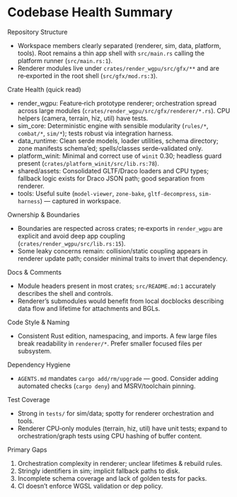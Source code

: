 # Codebase Health Summary

Repository Structure
- Workspace members clearly separated (renderer, sim, data, platform, tools). Root remains a thin app shell with `src/main.rs` calling the platform runner (`src/main.rs:1`).
- Renderer modules live under `crates/render_wgpu/src/gfx/**` and are re‑exported in the root shell (`src/gfx/mod.rs:3`).

Crate Health (quick read)
- render_wgpu: Feature‑rich prototype renderer; orchestration spread across large modules (`crates/render_wgpu/src/gfx/renderer/*.rs`). CPU helpers (camera, terrain, hiz, util) have tests.
- sim_core: Deterministic engine with sensible modularity (`rules/*`, `combat/*`, `sim/*`); tests robust via integration harness.
- data_runtime: Clean serde models, loader utilities, schema directory; zone manifests schema’ed; spells/classes serde‑validated only.
- platform_winit: Minimal and correct use of `winit` 0.30; headless guard present (`crates/platform_winit/src/lib.rs:78`).
- shared/assets: Consolidated GLTF/Draco loaders and CPU types; fallback logic exists for Draco JSON path; good separation from renderer.
- tools: Useful suite (`model-viewer`, `zone-bake`, `gltf-decompress`, `sim-harness`) — captured in workspace.

Ownership & Boundaries
- Boundaries are respected across crates; re‑exports in `render_wgpu` are explicit and avoid deep app coupling (`crates/render_wgpu/src/lib.rs:15`).
- Some leaky concerns remain: collision/static coupling appears in renderer update path; consider minimal traits to invert that dependency.

Docs & Comments
- Module headers present in most crates; `src/README.md:1` accurately describes the shell and controls.
- Renderer’s submodules would benefit from local docblocks describing data flow and lifetime for attachments and BGLs.

Code Style & Naming
- Consistent Rust edition, namespacing, and imports. A few large files break readability in `renderer/*`. Prefer smaller focused files per subsystem.

Dependency Hygiene
- `AGENTS.md` mandates `cargo add/rm/upgrade` — good. Consider adding automated checks (`cargo deny`) and MSRV/toolchain pinning.

Test Coverage
- Strong in `tests/` for sim/data; spotty for renderer orchestration and tools.
- Renderer CPU‑only modules (terrain, hiz, util) have unit tests; expand to orchestration/graph tests using CPU hashing of buffer content.

Primary Gaps
1) Orchestration complexity in renderer; unclear lifetimes & rebuild rules.
2) Stringly identifiers in sim; implicit fallback paths to disk.
3) Incomplete schema coverage and lack of golden tests for packs.
4) CI doesn’t enforce WGSL validation or dep policy.

